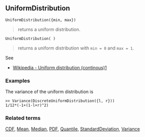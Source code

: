 ## UniformDistribution

```
UniformDistribution({min, max})
```

> returns a uniform distribution.

```
UniformDistribution( )
```

> returns a uniform distribution with `min = 0` and `max = 1`.

See 
* [Wikipedia - Uniform distribution (continous)1](https://en.wikipedia.org/wiki/Uniform_distribution_(continuous))
 
### Examples

The variance of the uniform distribution is

```
>> Variance(DiscreteUniformDistribution({l, r})) 
1/12*(-1+(1-l+r)^2)
```


### Related terms 
[CDF](CDF.md), [Mean](Mean.md), [Median](Mean.md), [PDF](PDF.md), [Quantile](Quantile.md), [StandardDeviation](StandardDeviation.md), [Variance](Variance.md) 